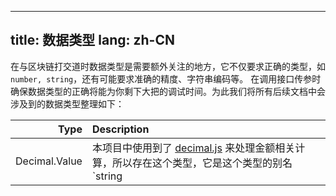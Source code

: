 ---
title: 数据类型
lang: zh-CN
-----------

在与区块链打交道时数据类型是需要额外关注的地方，它不仅要求正确的类型，如 `number,
string`，还有可能要求准确的精度、字符串编码等。
在调用接口传参时确保数据类型的正确将能为你剩下大把的调试时间。为此我们将所有后续文档中会涉及到的数据类型整理如下：

| Type | Description  |
| ---: | :----------- |
| Decimal.Value | 本项目中使用到了 [decimal.js](https://mikemcl.github.io/decimal.js/) 来处理金额相关计算，所以存在这个类型，它是这个类型的别名 `string | number | Decimal` 。注意当涉及金额时，变量的值必须代表一个整数，并且单位是 **shannon**，即必须是类似 `100, '100', new Decimal('100')` 的值 |
